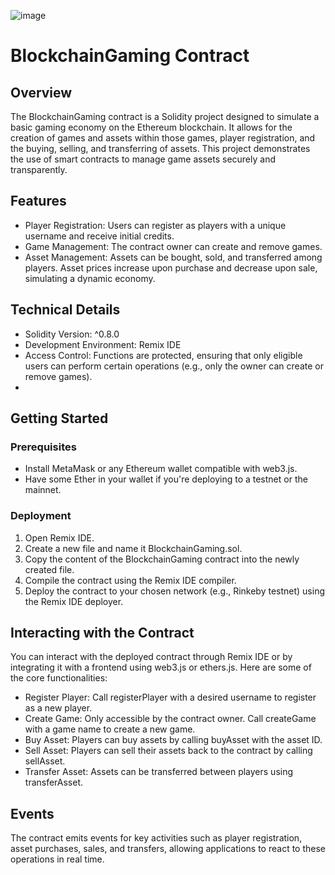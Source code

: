 ![image](https://github.com/0xnehasingh/Contracts/assets/67492324/59404767-dd38-4ccd-8cc9-797576074a35)


# BlockchainGaming Contract

## Overview

The BlockchainGaming contract is a Solidity project designed to simulate a basic gaming economy on the Ethereum blockchain. It allows for the creation of games and assets within those games, player registration, and the buying, selling, and transferring of assets. This project demonstrates the use of smart contracts to manage game assets securely and transparently.

## Features

- Player Registration: Users can register as players with a unique username and receive initial credits.
- Game Management: The contract owner can create and remove games.
- Asset Management: Assets can be bought, sold, and transferred among players. Asset prices increase upon purchase and decrease upon sale, simulating a dynamic economy.

## Technical Details

- Solidity Version: ^0.8.0
- Development Environment: Remix IDE
- Access Control: Functions are protected, ensuring that only eligible users can perform certain operations (e.g., only the owner can create or remove games).
- 
## Getting Started

### Prerequisites

- Install MetaMask or any Ethereum wallet compatible with web3.js.
- Have some Ether in your wallet if you're deploying to a testnet or the mainnet.
  
### Deployment

1. Open Remix IDE.
2. Create a new file and name it BlockchainGaming.sol.
3. Copy the content of the BlockchainGaming contract into the newly created file.
4. Compile the contract using the Remix IDE compiler.
5. Deploy the contract to your chosen network (e.g., Rinkeby testnet) using the Remix IDE deployer.

## Interacting with the Contract

You can interact with the deployed contract through Remix IDE or by integrating it with a frontend using web3.js or ethers.js. Here are some of the core functionalities:

- Register Player: Call registerPlayer with a desired username to register as a new player.
- Create Game: Only accessible by the contract owner. Call createGame with a game name to create a new game.
- Buy Asset: Players can buy assets by calling buyAsset with the asset ID.
- Sell Asset: Players can sell their assets back to the contract by calling sellAsset.
- Transfer Asset: Assets can be transferred between players using transferAsset.
  
## Events

The contract emits events for key activities such as player registration, asset purchases, sales, and transfers, allowing applications to react to these operations in real time.
